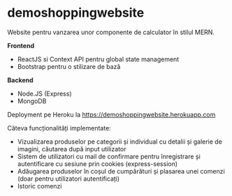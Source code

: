 # demoshoppingwebsite
Website pentru vanzarea unor componente de calculator în stilul MERN.

**Frontend**
- ReactJS si Context API pentru global state management
- Bootstrap pentru o stilizare de bază

**Backend**
- Node.JS (Express)
- MongoDB

Deployment pe Heroku la https://demoshoppingwebsite.herokuapp.com

Câteva funcționalități implementate:
- Vizualizarea produselor pe categorii și individual cu detalii și galerie de imagini, căutarea după input utilizator
- Sistem de utilizatori cu mail de confirmare pentru înregistrare și autentificare cu sesiune prin cookies (express-session)
- Adăugarea produselor în coșul de cumpărături și plasarea unei comenzi (doar pentru utilizatori autentificați)
- Istoric comenzi
